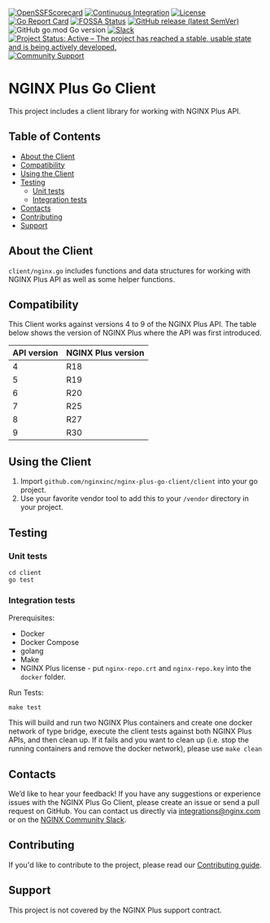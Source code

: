 <!-- markdownlint-disable-next-line first-line-h1 -->
[![OpenSSFScorecard](https://api.securityscorecards.dev/projects/github.com/nginxinc/nginx-plus-go-client/badge)](https://scorecard.dev/viewer/?uri=github.com/nginxinc/nginx-plus-go-client)
[![Continuous Integration](https://github.com/nginxinc/nginx-plus-go-client/workflows/Continuous%20Integration/badge.svg)](https://github.com/nginxinc/nginx-plus-go-client/actions)
[![License](https://img.shields.io/badge/License-Apache%202.0-blue.svg)](https://opensource.org/licenses/Apache-2.0)
[![Go Report Card](https://goreportcard.com/badge/github.com/nginxinc/nginx-plus-go-client)](https://goreportcard.com/report/github.com/nginxinc/nginx-plus-go-client)
[![FOSSA Status](https://app.fossa.com/api/projects/custom%2B5618%2Fgithub.com%2Fnginxinc%2Fnginx-plus-go-client.svg?type=shield)](https://app.fossa.com/projects/custom%2B5618%2Fgithub.com%2Fnginxinc%2Fnginx-plus-go-client?ref=badge_shield)
[![GitHub release (latest SemVer)](https://img.shields.io/github/v/release/nginxinc/nginx-plus-go-client?logo=github&sort=semver)](https://github.com/nginxinc/nginx-plus-go-client/releases/latest)
![GitHub go.mod Go version](https://img.shields.io/github/go-mod/go-version/nginxinc/nginx-plus-go-client?logo=go)
[![Slack](https://img.shields.io/badge/slack-nginxcommunity-green?logo=slack)](https://nginxcommunity.slack.com)
[![Project Status: Active – The project has reached a stable, usable state and is being actively developed.](https://www.repostatus.org/badges/latest/active.svg)](https://www.repostatus.org/#active)
[![Community Support](https://badgen.net/badge/support/community/cyan?icon=awesome)](https://github.com/nginxinc/nginx-plus-go-client/blob/main/SECURITY.md)

# NGINX Plus Go Client

This project includes a client library for working with NGINX Plus API.

<!-- START doctoc generated TOC please keep comment here to allow auto update -->
<!-- DON'T EDIT THIS SECTION, INSTEAD RE-RUN doctoc TO UPDATE -->
## Table of Contents

- [About the Client](#about-the-client)
- [Compatibility](#compatibility)
- [Using the Client](#using-the-client)
- [Testing](#testing)
  - [Unit tests](#unit-tests)
  - [Integration tests](#integration-tests)
- [Contacts](#contacts)
- [Contributing](#contributing)
- [Support](#support)

<!-- END doctoc generated TOC please keep comment here to allow auto update -->

## About the Client

`client/nginx.go` includes functions and data structures for working with NGINX Plus API as well as some helper
functions.

## Compatibility

This Client works against versions 4 to 9 of the NGINX Plus API. The table below shows the version of NGINX Plus where
the API was first introduced.

| API version | NGINX Plus version |
|-------------|--------------------|
| 4 | R18 |
| 5 | R19 |
| 6 | R20 |
| 7 | R25 |
| 8 | R27 |
| 9 | R30 |

## Using the Client

1. Import `github.com/nginxinc/nginx-plus-go-client/client` into your go project.
2. Use your favorite vendor tool to add this to your `/vendor` directory in your project.

## Testing

### Unit tests

```console
cd client
go test
```

### Integration tests

Prerequisites:

- Docker
- Docker Compose
- golang
- Make
- NGINX Plus license - put `nginx-repo.crt` and `nginx-repo.key` into the `docker` folder.

Run Tests:

```console
make test
```

This will build and run two NGINX Plus containers and create one docker network of type bridge, execute the client tests
against both NGINX Plus APIs, and then clean up. If it fails and you want to clean up (i.e. stop the running containers
and remove the docker network), please use `make clean`

## Contacts

We’d like to hear your feedback! If you have any suggestions or experience issues with the NGINX Plus Go Client, please
create an issue or send a pull request on GitHub. You can contact us directly via <integrations@nginx.com> or on the
[NGINX Community Slack](https://nginxcommunity.slack.com).

## Contributing

If you'd like to contribute to the project, please read our [Contributing guide](CONTRIBUTING.md).

## Support

This project is not covered by the NGINX Plus support contract.
